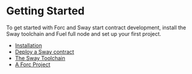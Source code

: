 # Getting Started

To get started with Forc and Sway start contract development, install the Sway toolchain and Fuel full node and set up your first project.

- [Installation](./installation.md)
- [Deploy a Sway contract](./overview.md)
- [The Sway Toolchain](./sway-toolchain.md)
- [A Forc Project](./forc_project.md)
